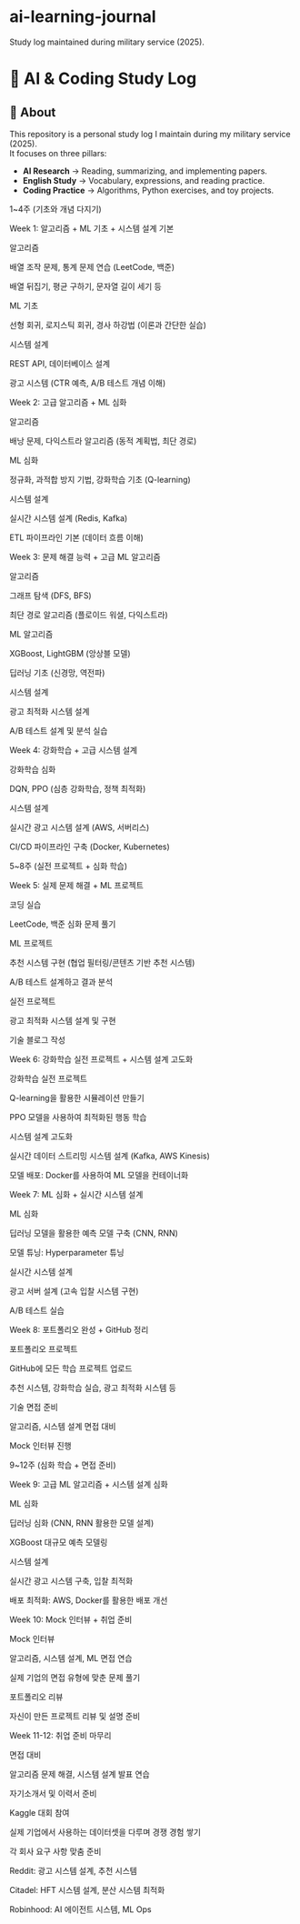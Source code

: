 # ai-learning-journal
Study log maintained during military service (2025).
# 📘 AI & Coding Study Log

## 🧐 About
This repository is a personal study log I maintain during my military service (2025).  
It focuses on three pillars:

- **AI Research** → Reading, summarizing, and implementing papers.  
- **English Study** → Vocabulary, expressions, and reading practice.  
- **Coding Practice** → Algorithms, Python exercises, and toy projects.  

1~4주 (기초와 개념 다지기)

Week 1: 알고리즘 + ML 기초 + 시스템 설계 기본

알고리즘

배열 조작 문제, 통계 문제 연습 (LeetCode, 백준)

배열 뒤집기, 평균 구하기, 문자열 길이 세기 등

ML 기초

선형 회귀, 로지스틱 회귀, 경사 하강법 (이론과 간단한 실습)

시스템 설계

REST API, 데이터베이스 설계

광고 시스템 (CTR 예측, A/B 테스트 개념 이해)

Week 2: 고급 알고리즘 + ML 심화

알고리즘

배낭 문제, 다익스트라 알고리즘 (동적 계획법, 최단 경로)

ML 심화

정규화, 과적합 방지 기법, 강화학습 기초 (Q-learning)

시스템 설계

실시간 시스템 설계 (Redis, Kafka)

ETL 파이프라인 기본 (데이터 흐름 이해)

Week 3: 문제 해결 능력 + 고급 ML 알고리즘

알고리즘

그래프 탐색 (DFS, BFS)

최단 경로 알고리즘 (플로이드 워셜, 다익스트라)

ML 알고리즘

XGBoost, LightGBM (앙상블 모델)

딥러닝 기초 (신경망, 역전파)

시스템 설계

광고 최적화 시스템 설계

A/B 테스트 설계 및 분석 실습

Week 4: 강화학습 + 고급 시스템 설계

강화학습 심화

DQN, PPO (심층 강화학습, 정책 최적화)

시스템 설계

실시간 광고 시스템 설계 (AWS, 서버리스)

CI/CD 파이프라인 구축 (Docker, Kubernetes)

5~8주 (실전 프로젝트 + 심화 학습)

Week 5: 실제 문제 해결 + ML 프로젝트

코딩 실습

LeetCode, 백준 심화 문제 풀기

ML 프로젝트

추천 시스템 구현 (협업 필터링/콘텐츠 기반 추천 시스템)

A/B 테스트 설계하고 결과 분석

실전 프로젝트

광고 최적화 시스템 설계 및 구현

기술 블로그 작성

Week 6: 강화학습 실전 프로젝트 + 시스템 설계 고도화

강화학습 실전 프로젝트

Q-learning을 활용한 시뮬레이션 만들기

PPO 모델을 사용하여 최적화된 행동 학습

시스템 설계 고도화

실시간 데이터 스트리밍 시스템 설계 (Kafka, AWS Kinesis)

모델 배포: Docker를 사용하여 ML 모델을 컨테이너화

Week 7: ML 심화 + 실시간 시스템 설계

ML 심화

딥러닝 모델을 활용한 예측 모델 구축 (CNN, RNN)

모델 튜닝: Hyperparameter 튜닝

실시간 시스템 설계

광고 서버 설계 (고속 입찰 시스템 구현)

A/B 테스트 실습

Week 8: 포트폴리오 완성 + GitHub 정리

포트폴리오 프로젝트

GitHub에 모든 학습 프로젝트 업로드

추천 시스템, 강화학습 실습, 광고 최적화 시스템 등

기술 면접 준비

알고리즘, 시스템 설계 면접 대비

Mock 인터뷰 진행

9~12주 (심화 학습 + 면접 준비)

Week 9: 고급 ML 알고리즘 + 시스템 설계 심화

ML 심화

딥러닝 심화 (CNN, RNN 활용한 모델 설계)

XGBoost 대규모 예측 모델링

시스템 설계

실시간 광고 시스템 구축, 입찰 최적화

배포 최적화: AWS, Docker를 활용한 배포 개선

Week 10: Mock 인터뷰 + 취업 준비

Mock 인터뷰

알고리즘, 시스템 설계, ML 면접 연습

실제 기업의 면접 유형에 맞춘 문제 풀기

포트폴리오 리뷰

자신이 만든 프로젝트 리뷰 및 설명 준비

Week 11-12: 취업 준비 마무리

면접 대비

알고리즘 문제 해결, 시스템 설계 발표 연습

자기소개서 및 이력서 준비

Kaggle 대회 참여

실제 기업에서 사용하는 데이터셋을 다루며 경쟁 경험 쌓기

각 회사 요구 사항 맞춤 준비

Reddit: 광고 시스템 설계, 추천 시스템

Citadel: HFT 시스템 설계, 분산 시스템 최적화

Robinhood: AI 에이전트 시스템, ML Ops